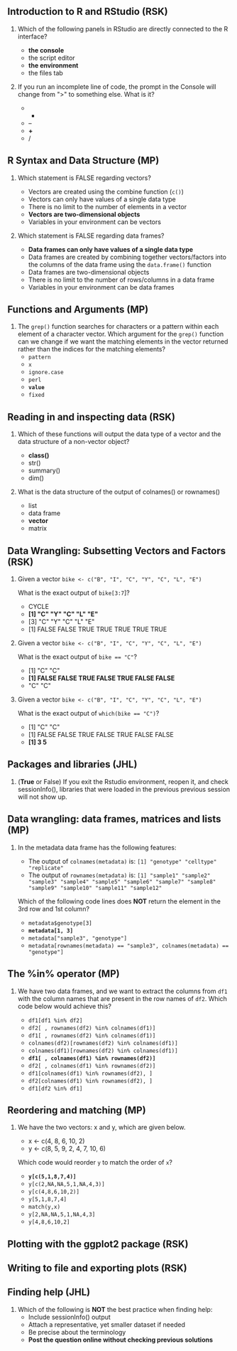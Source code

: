 ## Introduction to R and RStudio (RSK)

1. Which of the following panels in RStudio are directly connected to the R interface? 
    - **the console**
    - the script editor
    - **the environment**
    - the files tab

1. If you run an incomplete line of code, the prompt in the Console will change from ">" to something else. What is it?
    - *
    - –
    - **+**
    - /

## R Syntax and Data Structure (MP)

1. Which statement is FALSE regarding vectors?
    - Vectors are created using the combine function (`c()`)
    - Vectors can only have values of a single data type
    - There is no limit to the number of elements in a vector
    - **Vectors are two-dimensional objects**
    - Variables in your environment can be vectors

1. Which statement is FALSE regarding data frames?
    - **Data frames can only have values of a single data type**
    - Data frames are created by combining together vectors/factors into the columns of the data frame using the `data.frame()` function
    - Data frames are two-dimensional objects
    - There is no limit to the number of rows/columns in a data frame
    - Variables in your environment can be data frames

## Functions and Arguments (MP)

1. The `grep()` function searches for characters or a pattern within each element of a character vector. Which argument for the `grep()` function can we change if we want the matching elements in the vector returned rather than the indices for the matching elements?
    - `pattern`
    - `x`
    - `ignore.case`
    - `perl`
    - **`value`**
    - `fixed`
    
## Reading in and inspecting data (RSK)
1. Which of these functions will output the data type of a vector and the data structure of a non-vector object?
    - **class()**
    - str()
    - summary()
    - dim()

1. What is the data structure of the output of colnames() or rownames()
    - list
    - data frame
    - **vector**
    - matrix

## Data Wrangling: Subsetting Vectors and Factors (RSK)
1. Given a vector `bike <- c("B", "I", "C", "Y", "C", "L", "E")`
   
   What is the exact output of `bike[3:7`]?
   
   - CYCLE
   - **[1] "C" "Y" "C" "L" "E"**
   - [3] "C" "Y" "C" "L" "E"
   - [1] FALSE FALSE TRUE TRUE TRUE TRUE TRUE

1. Given a vector `bike <- c("B", "I", "C", "Y", "C", "L", "E")`
   
   What is the exact output of `bike == "C"`?
   
    - [1] "C" "C"   
    - **[1] FALSE FALSE TRUE FALSE TRUE FALSE FALSE**
    - "C" "C"

1. Given a vector `bike <- c("B", "I", "C", "Y", "C", "L", "E")`
   
   What is the exact output of `which(bike == "C")`?
   
    - [1] "C" "C"   
    - [1] FALSE FALSE TRUE FALSE TRUE FALSE FALSE
    - **[1] 3 5**


## Packages and libraries (JHL)
1. (**True** or False) If you exit the Rstudio environment, reopen it, and check sessionInfo(), libraries that were loaded in the previous previous session will not show up.

## Data wrangling: data frames, matrices and lists (MP)

1. In the metadata data frame has the following features:

    * The output of `colnames(metadata)` is: `[1] "genotype" "celltype" "replicate"`
    * The output of `rownames(metadata)` is: `[1] "sample1" "sample2" "sample3" "sample4" "sample5" "sample6" "sample7" "sample8" "sample9" "sample10" "sample11" "sample12"`
        
   Which of the following code lines does **NOT** return the element in the 3rd row and 1st column?
    
    - `metadata$genotype[3]`
    - **`metadata[1, 3]`**
    - `metadata["sample3", "genotype"]`
    - `metadata[rownames(metadata) == "sample3", colnames(metadata) == "genotype"]`
  
  
## The %in% operator (MP)

1. We have two data frames, and  we want to extract the columns from `df1` with the column names that are present in the row names of `df2`. Which code below would achieve this?

    - `df1[df1 %in% df2]`
    - `df2[ , rownames(df2) %in% colnames(df1)]`
    - `df1[ , rownames(df2) %in% colnames(df1)]`
    - `colnames(df2)[rownames(df2) %in% colnames(df1)]`
    - `colnames(df1)[rownames(df2) %in% colnames(df1)]`
    - **`df1[ , colnames(df1) %in% rownames(df2)]`**
    - `df2[ , colnames(df1) %in% rownames(df2)]`
    - `df1[colnames(df1) %in% rownames(df2), ]`
    - `df2[colnames(df1) %in% rownames(df2), ]`
    - `df1[df2 %in% df1]`
  
    
## Reordering and matching (MP)

1. We have the two vectors: x and y, which are given below.
    * x <- c(4, 8, 6, 10, 2)
    * y <- c(8, 5, 9, 2, 4, 7, 10, 6)

    Which code would reorder `y` to match the order of `x`?
    
    - **`y[c(5,1,8,7,4)]`**
    - `y[c(2,NA,NA,5,1,NA,4,3)]`
    - `y[c(4,8,6,10,2)]`
    - `y[5,1,8,7,4]`
    - `match(y,x)`
    - `y[2,NA,NA,5,1,NA,4,3]`
    - `y[4,8,6,10,2]`

## Plotting with the ggplot2 package (RSK)

## Writing to file and exporting plots (RSK)

## Finding help (JHL)
1. Which of the following is **NOT** the best practice when finding help:
    - Include sessionInfo() output
    - Attach a representative, yet smaller dataset if needed
    - Be precise about the terminology
    - **Post the question online without checking previous solutions**

